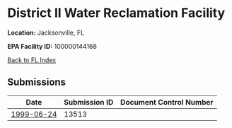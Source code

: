 # District II Water Reclamation Facility

**Location:** Jacksonville, FL

**EPA Facility ID:** 100000144168

[Back to FL Index](../../index.md)

## Submissions

| Date | Submission ID | Document Control Number |
|------|--------------|-------------------------|
| [1999-06-24](submissions/13513.md) | 13513 |  |
